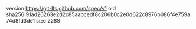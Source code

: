 version https://git-lfs.github.com/spec/v1
oid sha256:91ad26263e2d2c85aabcedf8c206b0c2e0d622c8976b086f4e759a74d8fd3de1
size 2288

